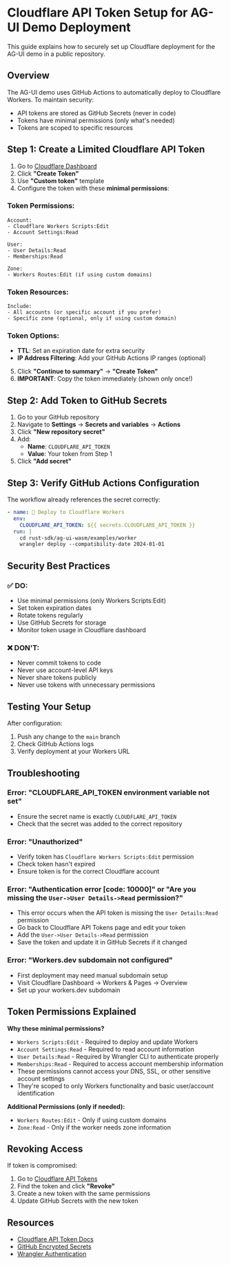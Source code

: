 # Cloudflare API Token Setup for AG-UI Demo Deployment

This guide explains how to securely set up Cloudflare deployment for the AG-UI demo in a public repository.

## Overview

The AG-UI demo uses GitHub Actions to automatically deploy to Cloudflare Workers. To maintain security:
- API tokens are stored as GitHub Secrets (never in code)
- Tokens have minimal permissions (only what's needed)
- Tokens are scoped to specific resources

## Step 1: Create a Limited Cloudflare API Token

1. Go to [Cloudflare Dashboard](https://dash.cloudflare.com/profile/api-tokens)
2. Click **"Create Token"**
3. Use **"Custom token"** template
4. Configure the token with these **minimal permissions**:

### Token Permissions:
```
Account:
- Cloudflare Workers Scripts:Edit
- Account Settings:Read

User:
- User Details:Read
- Memberships:Read

Zone:
- Workers Routes:Edit (if using custom domains)
```

### Token Resources:
```
Include:
- All accounts (or specific account if you prefer)
- Specific zone (optional, only if using custom domain)
```

### Token Options:
- **TTL**: Set an expiration date for extra security
- **IP Address Filtering**: Add your GitHub Actions IP ranges (optional)

5. Click **"Continue to summary"** → **"Create Token"**
6. **IMPORTANT**: Copy the token immediately (shown only once!)

## Step 2: Add Token to GitHub Secrets

1. Go to your GitHub repository
2. Navigate to **Settings** → **Secrets and variables** → **Actions**
3. Click **"New repository secret"**
4. Add:
   - **Name**: `CLOUDFLARE_API_TOKEN`
   - **Value**: Your token from Step 1
5. Click **"Add secret"**

## Step 3: Verify GitHub Actions Configuration

The workflow already references the secret correctly:

```yaml
- name: 🚀 Deploy to Cloudflare Workers
  env:
    CLOUDFLARE_API_TOKEN: ${{ secrets.CLOUDFLARE_API_TOKEN }}
  run: |
    cd rust-sdk/ag-ui-wasm/examples/worker
    wrangler deploy --compatibility-date 2024-01-01
```

## Security Best Practices

### ✅ DO:
- Use minimal permissions (only Workers Scripts:Edit)
- Set token expiration dates
- Rotate tokens regularly
- Use GitHub Secrets for storage
- Monitor token usage in Cloudflare dashboard

### ❌ DON'T:
- Never commit tokens to code
- Never use account-level API keys
- Never share tokens publicly
- Never use tokens with unnecessary permissions

## Testing Your Setup

After configuration:
1. Push any change to the `main` branch
2. Check GitHub Actions logs
3. Verify deployment at your Workers URL

## Troubleshooting

### Error: "CLOUDFLARE_API_TOKEN environment variable not set"
- Ensure the secret name is exactly `CLOUDFLARE_API_TOKEN`
- Check that the secret was added to the correct repository

### Error: "Unauthorized"
- Verify token has `Cloudflare Workers Scripts:Edit` permission
- Check token hasn't expired
- Ensure token is for the correct Cloudflare account

### Error: "Authentication error [code: 10000]" or "Are you missing the `User->User Details->Read` permission?"
- This error occurs when the API token is missing the `User Details:Read` permission
- Go back to Cloudflare API Tokens page and edit your token
- Add the `User->User Details->Read` permission
- Save the token and update it in GitHub Secrets if it changed

### Error: "Workers.dev subdomain not configured"
- First deployment may need manual subdomain setup
- Visit Cloudflare Dashboard → Workers & Pages → Overview
- Set up your workers.dev subdomain

## Token Permissions Explained

**Why these minimal permissions?**
- `Workers Scripts:Edit` - Required to deploy and update Workers
- `Account Settings:Read` - Required to read account information
- `User Details:Read` - Required by Wrangler CLI to authenticate properly
- `Memberships:Read` - Required to access account membership information
- These permissions cannot access your DNS, SSL, or other sensitive account settings
- They're scoped to only Workers functionality and basic user/account identification

**Additional Permissions (only if needed):**
- `Workers Routes:Edit` - Only if using custom domains
- `Zone:Read` - Only if the worker needs zone information

## Revoking Access

If token is compromised:
1. Go to [Cloudflare API Tokens](https://dash.cloudflare.com/profile/api-tokens)
2. Find the token and click **"Revoke"**
3. Create a new token with the same permissions
4. Update GitHub Secrets with the new token

## Resources

- [Cloudflare API Token Docs](https://developers.cloudflare.com/fundamentals/api/get-started/create-token/)
- [GitHub Encrypted Secrets](https://docs.github.com/en/actions/security-guides/encrypted-secrets)
- [Wrangler Authentication](https://developers.cloudflare.com/workers/wrangler/authentication/)